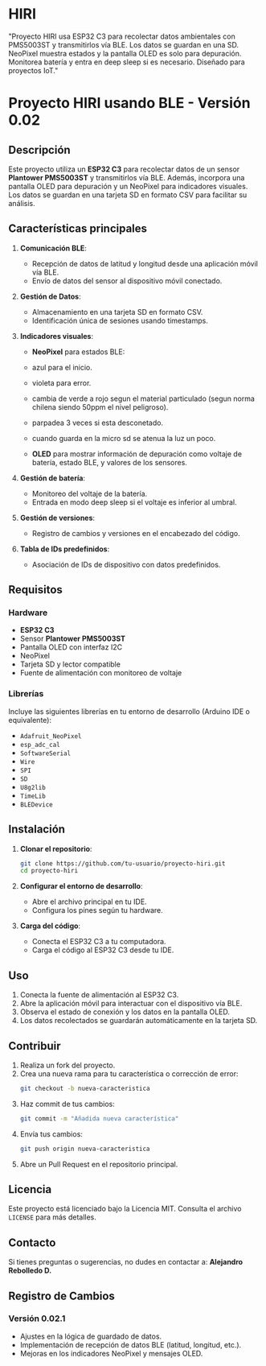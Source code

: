 # HIRI
"Proyecto HIRI usa ESP32 C3 para recolectar datos ambientales con PMS5003ST y transmitirlos vía BLE. Los datos se guardan en una SD. NeoPixel muestra estados y la pantalla OLED es solo para depuración. Monitorea batería y entra en deep sleep si es necesario. Diseñado para proyectos IoT."
# Proyecto HIRI usando BLE - Versión 0.02

## Descripción
Este proyecto utiliza un **ESP32 C3** para recolectar datos de un sensor **Plantower PMS5003ST** y transmitirlos vía BLE. Además, incorpora una pantalla OLED para depuración y un NeoPixel para indicadores visuales. Los datos se guardan en una tarjeta SD en formato CSV para facilitar su análisis.

## Características principales

1. **Comunicación BLE**:
   - Recepción de datos de latitud y longitud desde una aplicación móvil vía BLE.
   - Envío de datos del sensor al dispositivo móvil conectado.

2. **Gestión de Datos**:
   - Almacenamiento en una tarjeta SD en formato CSV.
   - Identificación única de sesiones usando timestamps.

3. **Indicadores visuales**:
   - **NeoPixel** para estados BLE:
   - azul para el inicio.
   - violeta para error.
   - cambia de verde a rojo segun el material particulado (segun norma chilena siendo 50ppm el nivel peligroso).
   - parpadea 3 veces si esta desconetado.
   - cuando guarda en la micro sd se atenua la luz un poco.
     
   - **OLED** para mostrar información de depuración como voltaje de batería, estado BLE, y valores de los sensores.

4. **Gestión de batería**:
   - Monitoreo del voltaje de la batería.
   - Entrada en modo deep sleep si el voltaje es inferior al umbral.

5. **Gestión de versiones**:
   - Registro de cambios y versiones en el encabezado del código.

6. **Tabla de IDs predefinidos**:
   - Asociación de IDs de dispositivo con datos predefinidos.

## Requisitos

### Hardware
- **ESP32 C3**
- Sensor **Plantower PMS5003ST**
- Pantalla OLED con interfaz I2C
- NeoPixel
- Tarjeta SD y lector compatible
- Fuente de alimentación con monitoreo de voltaje

### Librerías
Incluye las siguientes librerías en tu entorno de desarrollo (Arduino IDE o equivalente):

- `Adafruit_NeoPixel`
- `esp_adc_cal`
- `SoftwareSerial`
- `Wire`
- `SPI`
- `SD`
- `U8g2lib`
- `TimeLib`
- `BLEDevice`

## Instalación

1. **Clonar el repositorio**:
   ```bash
   git clone https://github.com/tu-usuario/proyecto-hiri.git
   cd proyecto-hiri
   ```

2. **Configurar el entorno de desarrollo**:
   - Abre el archivo principal en tu IDE.
   - Configura los pines según tu hardware.

3. **Carga del código**:
   - Conecta el ESP32 C3 a tu computadora.
   - Carga el código al ESP32 C3 desde tu IDE.

## Uso

1. Conecta la fuente de alimentación al ESP32 C3.
2. Abre la aplicación móvil para interactuar con el dispositivo vía BLE.
3. Observa el estado de conexión y los datos en la pantalla OLED.
4. Los datos recolectados se guardarán automáticamente en la tarjeta SD.

## Contribuir

1. Realiza un fork del proyecto.
2. Crea una nueva rama para tu característica o corrección de error:
   ```bash
   git checkout -b nueva-caracteristica
   ```
3. Haz commit de tus cambios:
   ```bash
   git commit -m "Añadida nueva característica"
   ```
4. Envía tus cambios:
   ```bash
   git push origin nueva-caracteristica
   ```
5. Abre un Pull Request en el repositorio principal.

## Licencia
Este proyecto está licenciado bajo la Licencia MIT. Consulta el archivo `LICENSE` para más detalles.

## Contacto
Si tienes preguntas o sugerencias, no dudes en contactar a:
**Alejandro Rebolledo D.**

## Registro de Cambios

### Versión 0.02.1
- Ajustes en la lógica de guardado de datos.
- Implementación de recepción de datos BLE (latitud, longitud, etc.).
- Mejoras en los indicadores NeoPixel y mensajes OLED.
